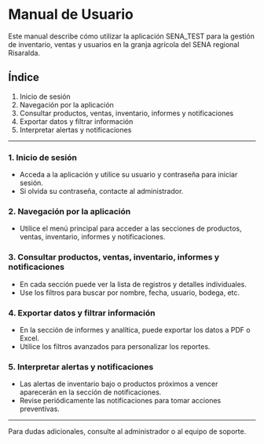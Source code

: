 # Manual de Usuario

Este manual describe cómo utilizar la aplicación SENA_TEST para la gestión de inventario, ventas y usuarios en la granja agrícola del SENA regional Risaralda.

## Índice
1. Inicio de sesión
2. Navegación por la aplicación
3. Consultar productos, ventas, inventario, informes y notificaciones
4. Exportar datos y filtrar información
5. Interpretar alertas y notificaciones

---

### 1. Inicio de sesión
- Acceda a la aplicación y utilice su usuario y contraseña para iniciar sesión.
- Si olvida su contraseña, contacte al administrador.

### 2. Navegación por la aplicación
- Utilice el menú principal para acceder a las secciones de productos, ventas, inventario, informes y notificaciones.

### 3. Consultar productos, ventas, inventario, informes y notificaciones
- En cada sección puede ver la lista de registros y detalles individuales.
- Use los filtros para buscar por nombre, fecha, usuario, bodega, etc.

### 4. Exportar datos y filtrar información
- En la sección de informes y analítica, puede exportar los datos a PDF o Excel.
- Utilice los filtros avanzados para personalizar los reportes.

### 5. Interpretar alertas y notificaciones
- Las alertas de inventario bajo o productos próximos a vencer aparecerán en la sección de notificaciones.
- Revise periódicamente las notificaciones para tomar acciones preventivas.

---

Para dudas adicionales, consulte al administrador o al equipo de soporte.

